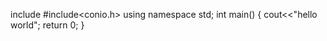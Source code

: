 include<iostream>
#include<conio.h>
using namespace std;
int main()
{
	cout<<"hello world";
    return 0;
}
